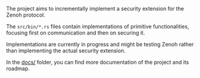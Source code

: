 The project aims to incrementally implement a security extension for the Zenoh protocol.

The `src/bin/*.rs` files contain implementations of primitive functionalities, focusing first on communication and then on securing it.

Implementations are currently in progress and might be testing Zenoh rather than implementing the actual security extension.

In the [docs/](docs/README) folder, you can find more documentation of the project and its roadmap.
